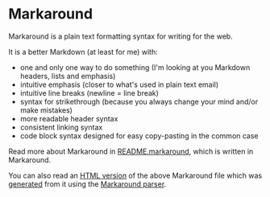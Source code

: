 
Markaround
==========

Markaround is a plain text formatting syntax for writing for the web.

It is a better Markdown (at least for me) with:
* one and only one way to do something (I'm looking at you Markdown headers, lists and emphasis)
* intuitive emphasis (closer to what's used in plain text email)
* intuitive line breaks (newline = line break)
* syntax for strikethrough (because you always change your mind and/or make mistakes)
* more readable header syntax
* consistent linking syntax
* code block syntax designed for easy copy-pasting in the common case


Read more about Markaround in [README.markaround](https://rawgithub.com/converspace/markaround/master/README.markaround), which  is written in Markaround.


You can also read an [HTML version](http://rawgithub.com/converspace/markaround/master/README.html) of the above Markaround file which was [generated](https://github.com/converspace/markaround/blob/master/test.php) from it using the [Markaround parser](https://github.com/converspace/markaround/blob/master/markaround.php).